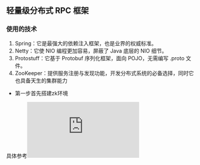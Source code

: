 ## 轻量级分布式 RPC 框架
### 使用的技术
1. Spring：它是最强大的依赖注入框架，也是业界的权威标准。
2. Netty：它使 NIO 编程更加容易，屏蔽了 Java 底层的 NIO 细节。
3. Protostuff：它基于 Protobuf 序列化框架，面向 POJO，无需编写 .proto 文件。
4. ZooKeeper：提供服务注册与发现功能，开发分布式系统的必备选择，同时它也具备天生的集群能力

* 第一步首先搭建zk环境

 具体参考![ZookPeeper简单使用步骤](https://github.com/xiongzhenggang/xiongzhenggang.github.io/blob/master/java框架/负载均衡/zookeeper_简单操作.md)
